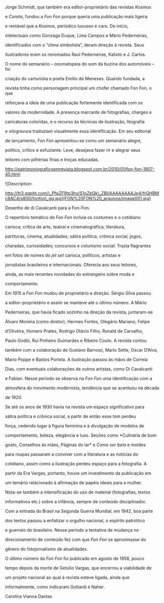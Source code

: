 

Jorge Schmidt, que também era editor-proprietário das revistas *Kosmos*

e *Careta*, fundou a *Fon Fon* porque queria uma publicação mais ligeira

e rentável que a *Kosmos*, periódico luxuoso e caro. De início,

intelectuais como Gonzaga Duque, Lima Campos e Mário Pederneiras,

identificados com o “clima simbolista”, deram direção à revista. Seus

ilustradores eram os renomados Raul Pederneiras, Kalixto e J. Carlos.



O nome do semanário – onomatopeia do som da buzina dos automóveis – foi

criação do cartunista e poeta Emílio de Meneses. Quando fundada, a

revista tinha como personagem principal um chofer chamado Fon Fon, o que

reforçava a ideia de uma publicação fortemente identificada com os

valores da modernidade. A presença marcante de fotografias, charges e

caricaturas coloridas, e o recurso às técnicas de ilustração, litografia

e xilogravura traduziam visualmente essa identificação. Em seu editorial

de lançamento, *Fon Fon* apresentou-se como um semanário alegre,

político, crítico e esfuziante. Leve, desejava fazer rir e alegrar seus

leitores com pilhérias finas e troças educadas.



http://patrimoniograficoemrevista.blogspot.com.br/2010/01/fon-fon-1907-45.html



![Description:

http://lh3.ggpht.com/\_PfpZF9tp3hs/S1oZbQk\_ZBI/AAAAAAAAJp4/frQHBMc8AC4/s800/fonfon\_gg.jpg](FON%20FON%20_arquivos/image001.jpg)



Desenho de di Cavalcanti para a Fon-Fon.



O repertório temático de *Fon Fon* incluía os costumes e o cotidiano

carioca; crítica de arte, teatral e cinematográfica; literatura,

partituras, cinema, atualidades; sátira política, crônica social; jogos,

charadas, curiosidades; concursos e colunismo social. Trazia flagrantes

em fotos de nomes do *jet set* carioca, políticos, artistas e

jornalistas brasileiros e internacionais. Oferecia aos seus leitores,

ainda, as mais recentes novidades do estrangeiro sobre moda e

comportamento.



Em 1915 a *Fon Fon* mudou de proprietário e direção. Sérgio Silva passou

a editor-proprietário e assim se manteve até o último número. A Mário

Pederneiras, que havia ficado sozinho na direção da revista, juntaram-se

Álvaro Moreira (como diretor), Hermes Fontes, Olegário Mariano, Felipe

d’Oliveira, Homero Prates, Rodrigo Otávio Filho, Ronald de Carvalho,

Paulo Godói, Rui Pinheiro Guimarães e Ribeiro Couto. A revista contou

também com a colaboração de Gustavo Barroso, Mario Sette, Oscar D’Alva,

Mario Poppe e Bastos Portela. A ilustração passou às mãos de Correia

Dias, com eventuais colaborações de outros artistas, como Di Cavalcanti

e Fabian. Nesse período se observa na *Fon Fon* uma identificação com a

atmosfera do movimento modernista, tendência que se acentuou na década

de 1920.



Se até os anos de 1930 havia na revista um espaço significativo para

sátira política e crônica social, a partir de então esse tom perdeu

força, cedendo lugar à figura feminina e à divulgação de modelos de

comportamento, beleza, elegância e luxo. Seções como *Culinária de bom

gosto, Conselhos às mães, Páginas do lar* e *Como ser bela* e moldes

para roupas passaram a conviver com a literatura e as notícias do

cotidiano, assim como a ilustração perdeu espaço para a fotografia. A

partir da Era Vargas, portanto, houve um investimento da publicação em

um temário relacionado à afirmação de papéis ideais para a mulher.

Nota-se também a intensificação do uso de material (fotografias, textos

informativos etc.) sobre a infância, sempre de conteúdo disciplinador.



Com a entrada do Brasil na Segunda Guerra Mundial, em 1942, boa parte

dos textos passou a enfatizar o orgulho nacional, o espírito patriótico

e guerreio do brasileiro. Nesse período a tentativa de mudança no

direcionamento de conteúdo fez com que *Fon Fon* se aproximasse do

gênero do fotojornalismo de atualidades.



O último número da *Fon Fon* foi publicado em agosto de 1958, pouco

tempo depois da morte de Getúlio Vargas, que encerrou a viabilidade de

um projeto nacional ao qual à revista esteve ligada, ainda que

informalmente, como indicaram Gottardi e Naher.



Carolina Vianna Dantas



